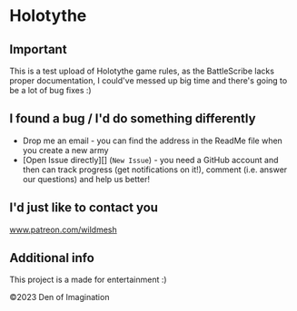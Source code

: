 Holotythe
=================

## Important ##

This is a test upload of Holotythe game rules, as the BattleScribe lacks proper documentation, I could've messed up big time and there's going to be a lot of bug fixes :)

## I found a bug / I'd do something differently ##

* Drop me an email - you can find the address in the ReadMe file when you create a new army
* [Open Issue directly][] (```New Issue```) - you need a GitHub account and then can track progress (get notifications on it!), comment (i.e. answer our questions) and help us better!

## I'd just like to contact you ##

www.patreon.com/wildmesh

## Additional info ##

This project is a made for entertainment :) 


©2023 Den of Imagination
